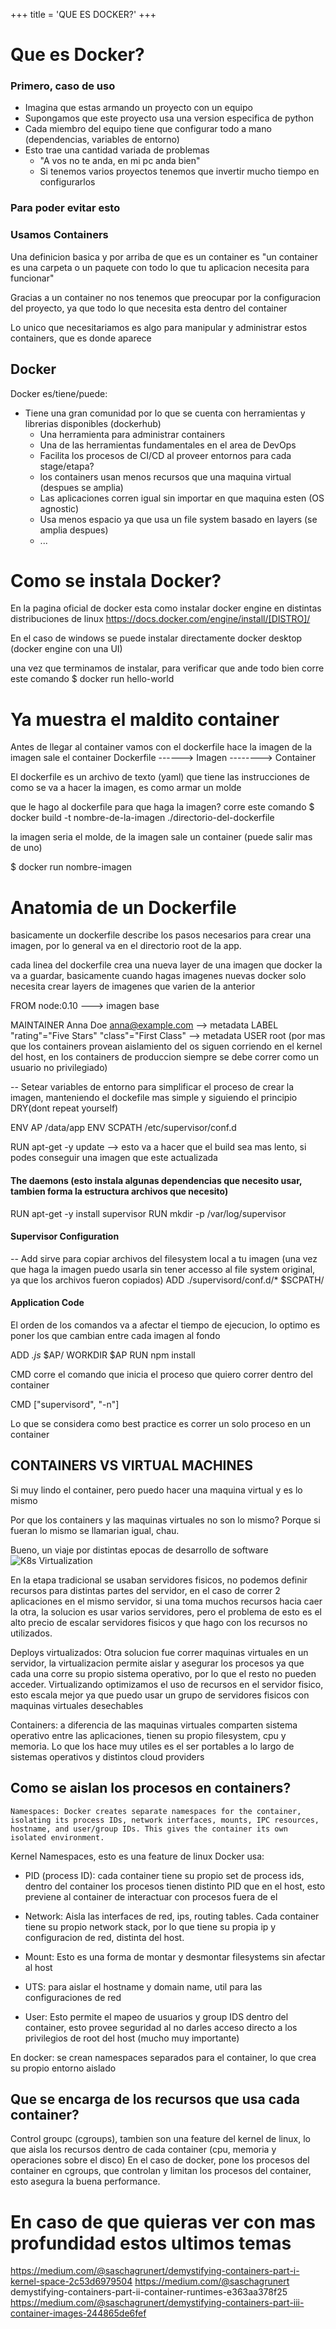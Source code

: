 +++
title = 'QUE ES DOCKER?'
+++

# Que es Docker?

### Primero, caso de uso

- Imagina que estas armando un proyecto con un equipo
- Supongamos que este proyecto usa una version especifica de python
- Cada miembro del equipo tiene que configurar todo a mano (dependencias, variables de entorno)
- Esto trae una cantidad variada de problemas
  - "A vos no te anda, en mi pc anda bien"
  - Si tenemos varios proyectos tenemos que invertir mucho tiempo en configurarlos

### Para poder evitar esto

### Usamos Containers

Una definicion basica y por arriba de que es un container es "un container es una carpeta o un paquete con todo lo que tu aplicacion necesita para funcionar"

Gracias a un container no nos tenemos que preocupar por la configuracion del proyecto, ya que todo lo que necesita esta dentro del container

Lo unico que necesitariamos es algo para manipular y administrar estos containers, que es donde aparece

## Docker

Docker es/tiene/puede:

- Tiene una gran comunidad por lo que se cuenta con herramientas y librerias disponibles (dockerhub)
  - Una herramienta para administrar containers
  - Una de las herramientas fundamentales en el area de DevOps
  - Facilita los procesos de CI/CD al proveer entornos para cada stage/etapa?
  - los containers usan menos recursos que una maquina virtual (despues se amplia)
  - Las aplicaciones corren igual sin importar en que maquina esten (OS agnostic)
  - Usa menos espacio ya que usa un file system basado en layers (se amplia despues)
  - ...

# Como se instala Docker?
En la pagina oficial de docker esta como instalar docker engine en distintas distribuciones de linux
https://docs.docker.com/engine/install/[DISTRO]/

En el caso de windows se puede instalar directamente docker desktop (docker engine con una UI)

una vez que terminamos de instalar, para verificar que ande todo bien corre este comando $ docker run hello-world

# Ya muestra el maldito container

Antes de llegar al container vamos con el dockerfile hace la imagen de la imagen sale el container
Dockerfile ------> Imagen --------> Container

El dockerfile es un archivo de texto (yaml) que tiene las instrucciones de como se va a hacer la imagen, es como armar un molde

que le hago al dockerfile para que haga la imagen?
corre este comando $ docker build -t nombre-de-la-imagen ./directorio-del-dockerfile

la imagen seria el molde, de la imagen sale un container (puede salir mas de uno)

$ docker run nombre-imagen


# Anatomia de un Dockerfile
basicamente un dockerfile describe los pasos necesarios para crear una imagen, por lo general va en el directorio root de la app.

cada linea del dockerfile crea una nueva layer de una imagen que docker la va a guardar, basicamente cuando hagas imagenes nuevas docker solo necesita crear layers de imagenes que varien de la anterior


FROM node:0.10 ---> imagen base

MAINTAINER Anna Doe <anna@example.com> --> metadata
LABEL "rating"="Five Stars" "class"="First Class" --> metadata
USER root (por mas que los containers provean aislamiento del os siguen corriendo en el kernel del host, en los containers de produccion siempre se debe correr como un usuario no privilegiado)

-- Setear variables de entorno para simplificar el proceso de crear la imagen, manteniendo el dockefile mas simple y siguiendo el principio DRY(dont repeat yourself)

ENV AP /data/app
ENV SCPATH /etc/supervisor/conf.d



RUN apt-get -y update --> esto va a hacer que el build sea mas lento, si podes conseguir una imagen que este actualizada

#### The daemons (esto instala algunas dependencias que necesito usar, tambien forma la estructura archivos que necesito)

RUN apt-get -y install supervisor
RUN mkdir -p /var/log/supervisor

#### Supervisor Configuration
-- Add sirve para copiar archivos del filesystem local a tu imagen (una vez que haga la imagen puedo usarla sin tener accesso al file system original, ya que los archivos fueron copiados)
ADD ./supervisord/conf.d/\* $SCPATH/

#### Application Code

El orden de los comandos va a afectar el tiempo de ejecucion, lo optimo es poner los que cambian entre cada imagen al fondo

ADD _.js_ $AP/
WORKDIR $AP
RUN npm install

CMD corre el comando que inicia el proceso que quiero correr dentro del container

CMD ["supervisord", "-n"]

Lo que se considera como best practice es correr un solo proceso en un container

## CONTAINERS VS VIRTUAL MACHINES

Si muy lindo el container, pero puedo hacer una maquina virtual y es lo mismo

Por que los containers y las maquinas virtuales no son lo mismo?
Porque si fueran lo mismo se llamarian igual, chau.

Bueno, un viaje por distintas epocas de desarrollo de software
![K8s Virtualization](https://kubernetes.io/images/docs/Container_Evolution.svg)

En la etapa tradicional se usaban servidores fisicos, no podemos definir recursos para distintas partes del servidor, en el caso de correr 2 aplicaciones en el mismo servidor, si una toma muchos recursos hacia caer la otra, la solucion es usar varios servidores, pero el problema de esto es el alto precio de escalar servidores fisicos y que hago con los recursos no utilizados. 

Deploys virtualizados: Otra solucion fue correr maquinas virtuales en un servidor, la virtualizacion permite aislar y asegurar los procesos ya que cada una corre su propio sistema operativo, por lo que el resto no pueden acceder.
Virtualizando optimizamos el uso de recursos en el servidor fisico, esto escala mejor ya que puedo usar un grupo de servidores fisicos con maquinas virtuales desechables

Containers: a diferencia de las maquinas virtuales comparten sistema operativo entre las aplicaciones, tienen su propio filesystem, cpu y memoria. Lo que los hace muy utiles es el ser portables a lo largo de sistemas operativos y distintos cloud providers

## Como se aislan los procesos en containers?

    Namespaces: Docker creates separate namespaces for the container, isolating its process IDs, network interfaces, mounts, IPC resources, hostname, and user/group IDs. This gives the container its own isolated environment.



Kernel Namespaces, esto es una feature de linux
Docker usa:
 - PID (process ID): cada container tiene su propio set de process ids, dentro del container los procesos tienen distinto PID que en el host, esto previene al container de interactuar con procesos fuera de el
 - Network: Aisla las interfaces de red, ips, routing tables. Cada container tiene su propio network stack, por lo que tiene su propia ip y configuracion de red, distinta del host.

 - Mount: Esto es una forma de montar y desmontar filesystems sin afectar al host

 - UTS: para aislar el hostname y domain name, util para las configuraciones de red

 - User: Esto permite el mapeo de usuarios y group IDS dentro del container, esto provee seguridad al no darles acceso directo a los privilegios de root del host (mucho muy importante)

En docker: se crean namespaces separados para el container, lo que crea su propio entorno aislado

## Que se encarga de los recursos que usa cada container?

Control groupc (cgroups), tambien son una feature del kernel de linux, lo que aisla los recursos dentro de cada container (cpu, memoria y operaciones sobre el disco)
En el caso de docker, pone los procesos del container en cgroups, que controlan y limitan los procesos del container, esto asegura la buena performance.



# En caso de que quieras ver con mas profundidad estos ultimos temas
https://medium.com/@saschagrunert/demystifying-containers-part-i-kernel-space-2c53d6979504
https://medium.com/@saschagrunert demystifying-containers-part-ii-container-runtimes-e363aa378f25
https://medium.com/@saschagrunert/demystifying-containers-part-iii-container-images-244865de6fef